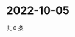# 2022-10-05

共 0 条

<!-- BEGIN WEIBO -->
<!-- 最后更新时间 Wed Oct 05 2022 13:46:38 GMT+0800 (China Standard Time) -->

<!-- END WEIBO -->
